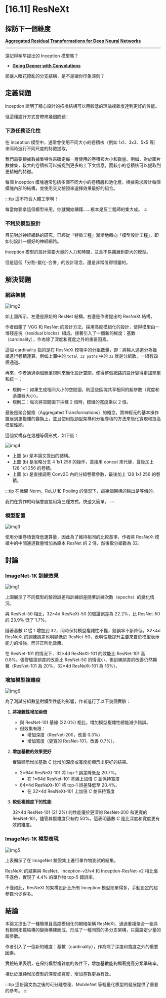 # [16.11] ResNeXt

## 探訪下一個維度

[**Aggregated Residual Transformations for Deep Neural Networks**](https://arxiv.org/abs/1611.05431)

---

還記得稍早提出的 Inception 模型嗎？

- [**Going Deeper with Convolutions**](https://arxiv.org/abs/1409.4842)

那讓人眼花撩亂的分支結構，是不是讓你印象深刻？

## 定義問題

Inception 證明了精心設計的拓墣結構可以用較低的理論複雜度達到更好的性能。

但這種設計方式會帶來幾個問題：

### 下游任務泛化性

在 Inception 模型中，通常會使用不同大小的卷積核（例如 1x1、3x3、5x5 等）來同時進行不同尺度的特徵提取。

我們需要根據數據集特性來確定每一層使用的卷積核大小和數量。例如，對於圖片數據集，較大的卷積核可以捕捉到更多的上下文信息，而較小的卷積核可以提取到更精細的特徵。

每個 Inception 模塊通常包括多個不同大小的卷積層和池化層，根據需求設計每個模塊內部的結構，並使用交叉驗證來選擇效果最好的組合。

:::tip
這不符合人體工學啊！

每當你要拿這個模型來用，你就開始躊躇......根本是反工程師的集大成。
:::

### 不利於模型設計

目前對於神經網路的研究，已經從「特徵工程」漸漸地轉向「模型設計工程」，即如何設計一個好的神經網路。

Inception 模型的設計需要大量的人力和時間，並且不易擴展到更大的模型。

但是這個「分割-變化-合併」的設計理念，還是非常值得借鑒的。

## 解決問題

### 網路架構

![img2](./img/img2.jpg)

如上圖所示，左邊是原始的 ResNet 結構，右邊是作者提出的 ResNeXt 結構。

作者借鑑了 VGG 和 ResNet 的設計方法，採用高度模組化的設計，使得模型由一堆殘差塊（residual blocks）組成。接著引入了一個新的維度：基數（cardinality），作為除了深度和寬度之外的重要因素。

這個 cardinality 指的是在 ResNeXt 模塊中的分組數量，即：將輸入通道分為幾組進行卷積運算。例如上圖中的 `total 32 paths` 中的 `32` 就是分組數，一組有四個通道。

再來，作者通過兩個簡單規則來簡化設計空間，使得整個網路的設計變得更加簡單和統一：

- 規則一：如果生成相同大小的空間圖，則這些區塊共享相同的超參數（寬度和過濾器大小）。
- 規則二：每次將空間圖下採樣 2 倍時，模組的寬度乘以 2 倍。

最後是聚合變換（Aggregated Transformations）的概念，將神經元的基本操作擴展到更複雜的變換上，並且使用瓶頸型架構和分組卷積的方法來簡化實現和提高模型性能。

這個架構存在幾種等價形式，如下圖：

![img4](./img/img4.jpg)

- 上圖 (a) 是本論文提出的結構。
- 上圖 (b) 是省略分支 4 1x1 256 的操作，直接用 concat 來代替，最後加上 128 1x1 256 的卷積。
- 上圖 (c) 是直接調用 Conv2D 內的分組卷積參數，最後加上 128 1x1 256 的卷積。

:::tip
在撇開 Norm、ReLU 和 Pooling 的情況下，這幾個架構的輸出是等價的。

我們在實作的時候會直接用第三種方式，快速又簡單。
:::

### 模型配置

![img3](./img/img3.jpg)

使用分組卷積會降低運算量，因此為了維持相同的比較基準，作者將 ResNeXt 模組中的中間通道數量增加為原本 ResNet 的 2 倍，然後取分組數為 32。

## 討論

### ImageNet-1K 訓練效果

![img1](./img/img1.jpg)

上圖展示了不同模型的驗證誤差和訓練誤差隨著訓練次數（epochs）的變化情況。

與 ResNet-50 相比，32×4d ResNeXt-50 的驗證誤差為 22.2%，比 ResNet-50 的 23.9% 低了 1.7%。

隨著基數 $C$ 從 1 增加到 32，同時保持模型複雜性不變，錯誤率不斷降低。32×4d ResNeXt 的訓練誤差也明顯低於 ResNet-50，表明性能提升主要來自於模型表示能力的增強，而非正則化效應。

在 ResNet-101 的情況下，32×4d ResNeXt-101 的效能比 ResNet-101 高 0.8%。儘管驗證誤差的改善比 ResNet-50 的情況小，但訓練誤差的改善仍然顯著（ResNet-101 為 20%，32×4d ResNeXt-101 為 16%）。

### 增加模型複雜度

![img6](./img/img6.jpg)

為了測試分組數量對模型性能的影響，作者進行了以下幾個實驗：

1. **將複雜性增加兩倍**

   - 與 ResNet-101 基線 (22.0%) 相比，增加模型複雜性總能減少錯誤。
   - 但效果有限：
     - 增加深度（ResNet-200，改善 0.3%）
     - 增加寬度（更寬的 ResNet-101，改善 0.7%）。

2. **增加基數的效果更好**

   實驗顯示增加基數 $C$ 比增加深度或寬度能顯示出更好的結果。

   - 2×64d ResNeXt-101 將 top-1 誤差降低至 20.7%。
     - 在 1×64d ResNet-101 基線上加倍 $C$ 並保持寬度
   - 64×4d ResNeXt-101 將 top-1 誤差降低至 20.4%。
     - 在 32×4d ResNeXt-101 上加倍 $C$ 並保持寬度

3. **較低複雜度下的性能**

   32×4d ResNet-101 (21.2%) 的性能優於更深的 ResNet-200 和更寬的 ResNet-101，儘管其複雜度只有約 50%。這表明基數 $C$ 是比深度和寬度更有效的維度。

### ImageNet-1K 模型表現

![img5](./img/img5.jpg)

上表顯示了在 ImageNet 驗證集上進行單作物測試的結果。

ResNeXt 的結果與 ResNet、Inception-v3/v4 和 Inception-ResNet-v2 相比毫不遜色，實現了 4.4% 的單作物 top-5 錯誤率。

不僅如此，ResNeXt 的架構設計比所有 Inception 模型簡單得多，手動設定的超參數也少得多。

## 結論

本論文提出了一種簡單且高度模組化的網絡架構 ResNeXt，通過重複聚合一組具有相同拓撲結構的變換構建而成，形成了一種同質的多分支架構，只需設定少量的超參數。

作者引入了一個新的維度：基數（cardinality），作為除了深度和寬度之外的重要因素。

實驗結果表明，在保持模型複雜度的條件下，增加基數能夠顯著提高分類準確率。

相比於單純增加模型的深度或寬度，增加基數更為有效。

:::tip
這份論文為之後的可分離卷積、MobileNet 等輕量化模型的發展提供了重要的參考。
:::
